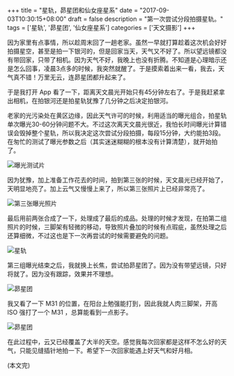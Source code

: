 +++
title = "星轨，昴星团和仙女座星系"
date = "2017-09-03T10:30:15+08:00"
draft = false
description = "第一次尝试分段拍摄星轨。"
tags = ['星轨', '昴星团', '仙女座星系']
categories = ['天文摄影']
+++

因为家里有点事情，所以趁周末回了一趟老家。虽然一早就打算趁着这次机会好好拍摄星空，甚至是拍一下银河的，但是回家当天，天气又不好了。所以望远镜都没有带回家，只带了相机。因为天气不好，我晚上也没有折腾。不知道是心理暗示还是怎么回事，凌晨3点多的时候，我突然就醒了。于是摸索着出来一看，我去，天气真不错！万里无云，连昴星团都升起来了。

<!--more-->

于是我打开 App 看了一下，距离天文晨光开始只有45分钟左右了。于是我赶紧拿出相机，在拍银河还是拍星轨犹豫了几分钟之后决定拍银河。

老家的光污染处在黄区边缘，因此天气许可的时候，利用适当的曝光组合，拍星轨单次曝光30-60分钟问题不大。不过这次离天文晨光很近，我怕长时间曝光计算错误会毁掉整个星轨，所以我决定这次尝试分段拍摄，每段15分钟，大约能拍3段。在匆忙的测试了曝光参数之后（其实迷迷糊糊的根本没有计算清楚），就开始拍了。

![曝光测试片](/images/exposure_trail_170902.jpg)

因为犹豫，加上准备工作花去的时间，拍到第三张的时候，天文晨光已经开始了，天明显地亮了。加上云气又慢慢上来了，所以第三张照片上已经非常亮了。

![第三张曝光照片](/images/star_trail_last_170902.jpg)

最后用前两张合成了一下，处理成了最后的成品。处理的时候才发现，在拍第二组照片的时候，三脚架有轻微的移动，导致照片叠加的时候有点瑕疵，虽然处理之后还算细微，不过这也是下一次再尝试的时候需要避免的问题。

![星轨](/images/star_trail_stacked_170902.jpg)

第三组曝光结束之后，我就换上长焦，尝试拍昴星团了。因为没有带望远镜，只好将就了。因为没有跟踪，效果并不理想。

![昴星团](/images/subaru_170902.jpg)

我又看了一下 M31 的位置，在阳台上勉强能打到，因此我就人肉三脚架，开高 ISO 强打了一个 M31 ，总算能看到一点影子。

![昴星团](/images/m31_170902.jpg)

在此过程中，云又已经覆盖了大半的天空。感觉我每次回家都是这样不怎么好的天气，只能见缝插针地拍一下。希望下一次回家能遇上好天气和好月相。

(本文完)
